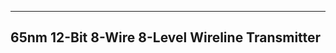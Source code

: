 -----------------------------------------------
65nm 12-Bit 8-Wire 8-Level Wireline Transmitter
-----------------------------------------------



